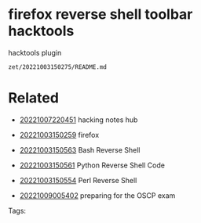 # firefox reverse shell toolbar hacktools
hacktools plugin

` zet/20221003150275/README.md `

# Related

- [20221007220451](/zet/20221007220451/README.md) hacking notes hub

- [20221003150259](/zet/20221003150259/README.md) firefox

- [20221003150563](/zet/20221003150563/README.md) Bash Reverse Shell

- [20221003150561](/zet/20221003150561/README.md) Python Reverse Shell Code 

- [20221003150554](/zet/20221003150554/README.md) Perl Reverse Shell

- [20221009005402](/zet/20221009005402/README.md) preparing for the OSCP exam

Tags:

    

